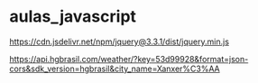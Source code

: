 # aulas_javascript

https://cdn.jsdelivr.net/npm/jquery@3.3.1/dist/jquery.min.js


https://api.hgbrasil.com/weather/?key=53d99928&format=json-cors&sdk_version=hgbrasil&city_name=Xanxer%C3%AA


